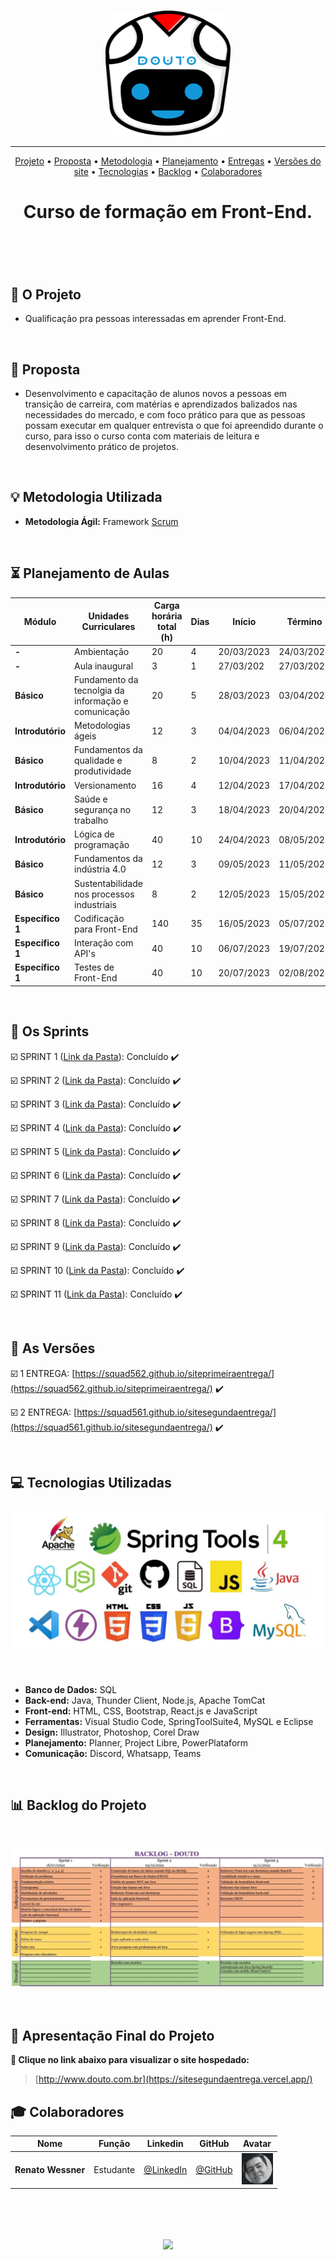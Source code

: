 <br>

<p align="center">
      <img src="/Imagens_Geral/ezgif.com-gif-maker.gif" width="200" height="200">
<p align="center">

<hr>

<p align="center">
  <a href ="#rocket-o-projeto">Projeto</a>  •
  <a href ="#dart-proposta">Proposta</a>  •
  <a href ="#bulb-metodologia-utilizada">Metodologia</a>  •
  <a href ="#hourglass_flowing_sand-planejamento-de-aulas">Planejamento</a>  •
  <a href ="#calendar-os-sprints">Entregas</a>  •
  <a href ="#camera_flash-as-versões">Versões do site</a>  •
  <a href ="#computer-tecnologias-utilizadas">Tecnologias</a>  •
  <a href ="#bar_chart-backlog-do-projeto">Backlog</a>  •
  <a href ="#mortar_board-colaboradores">Colaboradores</a>
</p>

<h1 align="center">
  Curso de formação em Front-End.
<h1 align="center">
<br>
      
## :rocket: O Projeto

* Qualificação pra pessoas interessadas em aprender Front-End.
</p>
<br>

## :dart: Proposta

* Desenvolvimento e capacitação de alunos novos a pessoas em transição de carreira, com matérias e aprendizados balizados nas necessidades do mercado, e com foco prático para que as pessoas possam executar em qualquer entrevista o que foi apreendido durante o curso, para isso o curso conta com materiais de leitura e desenvolvimento prático de projetos.
</p>
<br>

## :bulb: Metodologia Utilizada

* **Metodologia Ágil:** Framework [Scrum](https://www.desenvolvimentoagil.com.br/scrum/)

<br> 
      
## :hourglass_flowing_sand: Planejamento de Aulas
      
|Módulo|Unidades Curriculares |Carga horária total (h)|Dias|Início| Término|
| -------- |-------- |-------- |-------- |-------- | -------- |
|**-**|Ambientação| 20|4|20/03/2023|24/03/2023|
|**-**|Aula inaugural|3|1|27/03/202|27/03/202|
|**Básico**|Fundamento da tecnolgia da informação e comunicação|20|5|28/03/2023|03/04/2023|
|**Introdutório**|Metodologias ágeis|12|3|04/04/2023|06/04/2023|
|**Básico**|Fundamentos da qualidade e produtividade|8|2|10/04/2023|11/04/2023|
|**Introdutório**|Versionamento|16|4|12/04/2023|17/04/2023|
|**Básico**|Saúde e segurança no trabalho|12|3|18/04/2023|20/04/2023|
|**Introdutório**|Lógica de programação|40|10|24/04/2023|08/05/2023|
|**Básico**|Fundamentos da indústria 4.0|12|3|09/05/2023|11/05/2023|
|**Básico**|Sustentabilidade nos processos industriais|8|2|12/05/2023|15/05/2023|
|**Específico 1**|Codificação para Front-End|140|35|16/05/2023|05/07/2023|
|**Específico 1**|Interação com API's|40|10|06/07/2023|19/07/2023|
|**Específico 1**|Testes de Front-End|40|10|20/07/2023|02/08/2023|

  </p>
  <br>

## :calendar: Os Sprints

☑️ SPRINT 1 ([Link da Pasta](https://github.com/senaiFrontEnd/Fundamento-da-tecnolgia-da-informacao-e-comunicao)): Concluído :heavy_check_mark:

☑️ SPRINT 2 ([Link da Pasta](https://github.com/senaiFrontEnd/metodologias-ageis)): Concluído :heavy_check_mark:

☑️ SPRINT 3 ([Link da Pasta](https://github.com/senaiFrontEnd/Fundamentos-da-qualidade-e-produtividade)): Concluído :heavy_check_mark:

☑️ SPRINT 4 ([Link da Pasta](https://github.com/senaiFrontEnd/Versionamento)): Concluído :heavy_check_mark:

☑️ SPRINT 5 ([Link da Pasta](https://github.com/senaiFrontEnd/Saude-e-seguranca-no-trabalho)): Concluído :heavy_check_mark:

☑️ SPRINT 6 ([Link da Pasta](https://github.com/senaiFrontEnd/Logica-de-programacao)): Concluído :heavy_check_mark:

☑️ SPRINT 7 ([Link da Pasta](https://github.com/senaiFrontEnd/Fundamentos-da-industria-4.0)): Concluído :heavy_check_mark:

☑️ SPRINT 8 ([Link da Pasta](https://github.com/senaiFrontEnd/Sustentabilidade-nos-processos-industriais)): Concluído :heavy_check_mark:

☑️ SPRINT 9 ([Link da Pasta](https://github.com/senaiFrontEnd/Codificacao-para-Front-End)): Concluído :heavy_check_mark:

☑️ SPRINT 10 ([Link da Pasta](https://github.com/senaiFrontEnd/Interacao-com-API-s)): Concluído :heavy_check_mark:

☑️ SPRINT 11 ([Link da Pasta](https://github.com/senaiFrontEnd/Testes-de-Front-End)): Concluído :heavy_check_mark:

<br> 

## :camera_flash: As Versões

☑️ 1 ENTREGA: [https://squad562.github.io/siteprimeiraentrega/](https://squad562.github.io/siteprimeiraentrega/) :heavy_check_mark:

☑️ 2 ENTREGA: [https://squad561.github.io/sitesegundaentrega/](https://squad561.github.io/sitesegundaentrega/)  :heavy_check_mark:

<br> 

## :computer: Tecnologias Utilizadas

<p align="center">
      <img src="/Imagens_Geral/tech.JPG" >      
<p align="center">
</p>
<br>

* **Banco de Dados:** SQL
* **Back-end:** Java, Thunder Client, Node.js, Apache TomCat                   
* **Front-end:** HTML, CSS, Bootstrap, React.js e JavaScript              
* **Ferramentas:** Visual Studio Code, SpringToolSuite4, MySQL e Eclipse
* **Design:** Illustrator, Photoshop, Corel Draw
* **Planejamento:** Planner, Project Libre, PowerPlataform
* **Comunicação:** Discord, Whatsapp, Teams

<br>

     
      
## :bar_chart: Backlog do Projeto

<br>

<p align="center">
      <img src="/Imagens_Geral/Backlog.jpg" >
<p align="center">
</p>
      
<br>  
      

## :camera_flash: Apresentação Final do Projeto

**:link: Clique no link abaixo para visualizar o site hospedado:**
>  [http://www.douto.com.br](https://sitesegundaentrega.vercel.app/)
> 
## :mortar_board: Colaboradores 

|Nome|Função|Linkedin|GitHub|Avatar|
| -------- |-------- |-------- |-------- |-------- |
|**Renato Wessner**|Estudante| [@LinkedIn](https://www.linkedin.com/in/renato-wessmer-dev-gpti/)|[@GitHub](https://github.com/renato-wessmer)|<img src = "/Imagens_Geral/renato.png" width="50" height="50"/>|
<br>

<h1 align="center"> <img src = "Imagens_Geral/Colocar a imagem aqui em formato png" height="90" /></h1>    
 
